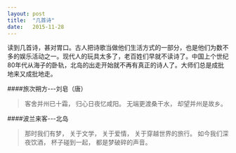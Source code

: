 ```yaml
---
layout: post
title:  "几首诗"
date:   2015-11-28
---
```

<span class="dropcap">读</span>到几首诗，甚对胃口。古人把诗歌当做他们生活方式的一部分，也是他们为数不多的娱乐活动之一。现代人的玩具太多了，老百姓们早就不读诗了。中国上个世纪80年代从海子的卧轨，北岛的出走开始就不再有真正的诗人了。大师们总是成批地来又成批地走。

####旅次朔方---刘皂（唐）
>客舍并州已十霜，
>归心日夜忆咸阳。
>无端更渡桑干水，
>却望并州是故乡。

####波兰来客---北岛
>那时我们有梦，
>关于文学，
>关于爱情，
>关于穿越世界的旅行。
>如今我们深夜饮酒，
>杯子碰到一起，
>都是梦破碎的声音。

